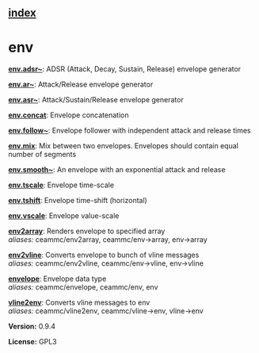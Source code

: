[index](index.html) 
---

# env




[**env.adsr~**](env.adsr~.html): ADSR (Attack, Decay, Sustain, Release) envelope generator 

[**env.ar~**](env.ar~.html): Attack/Release envelope generator 

[**env.asr~**](env.asr~.html): Attack/Sustain/Release envelope generator 

[**env.concat**](env.concat.html): Envelope concatenation 

[**env.follow~**](env.follow~.html): Envelope follower with independent attack and release times 

[**env.mix**](env.mix.html): Mix between two envelopes. Envelopes should contain equal number of segments 

[**env.smooth~**](env.smooth~.html): An envelope with an exponential attack and release 

[**env.tscale**](env.tscale.html): Envelope time-scale 

[**env.tshift**](env.tshift.html): Envelope time-shift (horizontal) 

[**env.vscale**](env.vscale.html): Envelope value-scale 

[**env2array**](env2array.html): Renders envelope to specified array <br>
_aliases:_ ceammc/env2array, ceammc/env-&gt;array, env-&gt;array


[**env2vline**](env2vline.html): Converts envelope to bunch of vline messages <br>
_aliases:_ ceammc/env2vline, ceammc/env-&gt;vline, env-&gt;vline


[**envelope**](envelope.html): Envelope data type <br>
_aliases:_ ceammc/envelope, ceammc/env, env


[**vline2env**](vline2env.html): Converts vline messages to env <br>
_aliases:_ ceammc/vline2env, ceammc/vline-&gt;env, vline-&gt;env



**Version:** 0.9.4

**License:** GPL3

